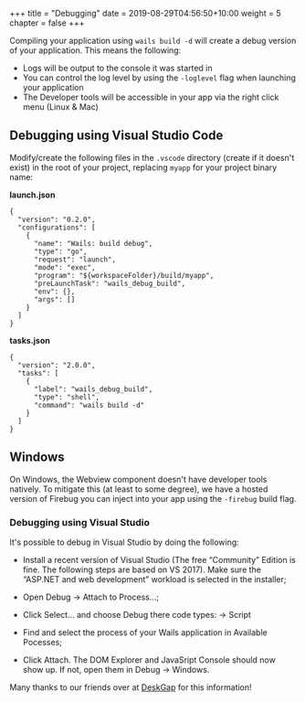 +++
title = "Debugging"
date = 2019-08-29T04:56:50+10:00
weight = 5
chapter = false
+++

Compiling your application using `wails build -d` will create a debug version of your application. This means the following:

  * Logs will be output to the console it was started in
  * You can control the log level by using the `-loglevel` flag when launching your application
  * The Developer tools will be accessible in your app via the right click menu (Linux & Mac)


## Debugging using Visual Studio Code

Modify/create the following files in the `.vscode` directory (create if it doesn't exist) in the root of your project, replacing `myapp` for your project binary name:

**launch.json**
```
{
  "version": "0.2.0",
  "configurations": [
    {
      "name": "Wails: build debug",
      "type": "go",
      "request": "launch",
      "mode": "exec",
      "program": "${workspaceFolder}/build/myapp",
      "preLaunchTask": "wails_debug_build",
      "env": {},
      "args": []
    }
  ]
}
```

**tasks.json**
```
{
  "version": "2.0.0",
  "tasks": [
    {
      "label": "wails_debug_build",
      "type": "shell",
      "command": "wails build -d"
    }
  ]
}
```

## Windows

On Windows, the Webview component doesn't have developer tools natively. To mitigate this (at least to some degree), we have a hosted version of Firebug you can inject into your app using the `-firebug` build flag.

### Debugging using Visual Studio

It's possible to debug in Visual Studio by doing the following: 


  * Install a recent version of Visual Studio (The free “Community” Edition is fine. The following steps are based on VS 2017). Make sure the “ASP.NET and web development” workload is selected in the installer;

  * Open Debug -> Attach to Process...;

  * Click Select... and choose Debug there code types: -> Script

  * Find and select the process of your Wails application in Available Pocesses;

  * Click Attach. The DOM Explorer and JavaSript Console should now show up. If not, open them in Debug -> Windows.


Many thanks to our friends over at [DeskGap](https://deskgap.com/devtools/) for this information!